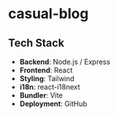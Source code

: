 # casual-blog

## Tech Stack

- **Backend**: Node.js / Express  
- **Frontend**: React  
- **Styling**: Tailwind  
- **i18n**: react-i18next  
- **Bundler**: Vite  
- **Deployment**: GitHub